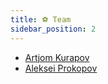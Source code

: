 ```yaml
---
title: ⚽️ Team
sidebar_position: 2
---
```

- [Artjom Kurapov](Artjom%20Kurapov.md)
- [Aleksei Prokopov](Aleksei%20Prokopov.md)